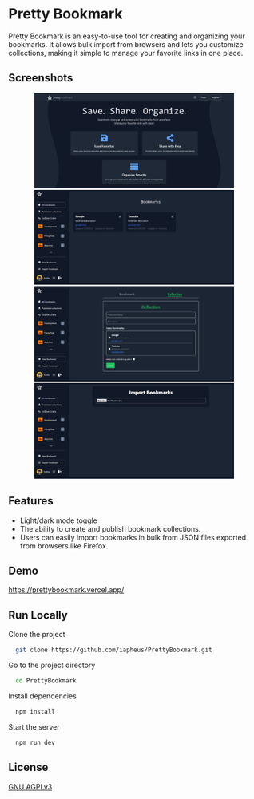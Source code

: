 
# Pretty Bookmark

Pretty Bookmark is an easy-to-use tool for creating and organizing your bookmarks. It allows bulk import from browsers and lets you customize collections, making it simple to manage your favorite links in one place. 


## Screenshots

<p align="center">
  <img src="https://github.com/iapheus/PrettyBookmark/blob/main/image/prettyBookmark4.png" width="400" style="display:inline-block;"/>
  <img src="https://github.com/iapheus/PrettyBookmark/blob/main/image/prettyBookmark.png" width="400" style="display:inline-block;"/>
  <img src="https://github.com/iapheus/PrettyBookmark/blob/main/image/prettyBookmark2.png" width="400" style="display:inline-block;"/>
  <img src="https://github.com/iapheus/PrettyBookmark/blob/main/image/prettyBookmark3.png" width="400" style="display:inline-block;"/>
</p>


## Features

- Light/dark mode toggle
- The ability to create and publish bookmark collections.
- Users can easily import bookmarks in bulk from JSON files exported from browsers like Firefox.


## Demo

https://prettybookmark.vercel.app/


## Run Locally

Clone the project

```bash
  git clone https://github.com/iapheus/PrettyBookmark.git
```

Go to the project directory

```bash
  cd PrettyBookmark
```

Install dependencies

```bash
  npm install
```

Start the server

```bash
  npm run dev
```


## License

[GNU AGPLv3](https://choosealicense.com/licenses/agpl-3.0/)
